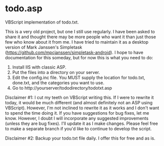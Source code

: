 # todo.asp
VBScript implementation of todo.txt.

This is a very old project, but one I still use regularly.  I have been asked to share it and thought there may be more people who want it than just those few who know about it from me.  I have tried to maintain it as a desktop version of Mark Janssen's Simpletask (https://github.com/mpcjanssen/simpletask-android).  I hope to have documentation for this someday, but for now this is what you need to do:

1)  Install IIS with classic ASP.
2)  Put the files into a directory on your server.
3)  Edit the config.inc file.  You MUST supply the location for todo.txt, done.txt, and the categories you want to use.
4)  Go to http://yourserver/tododirectory/todotxt.asp

Disclaimer #1:  I cut my teeth on VBScript writing this.  If I were to rewrite it today, it would be much different (and almost definitely not an ASP using VBScript).  However, I'm not inclined to rewrite it as it works and I don't want to spend the time doing it.  If you have suggestions for bug fixes, let me know.  However, I doubt I will incorporate any suggested improvements (unless they are bug fixes).  I'll update it as I make changes.  Please feel free to make a separate branch if you'd like to continue to develop the script.

Disclaimer #2:  Backup your todo.txt file daily.  I offer this for free and as is.
